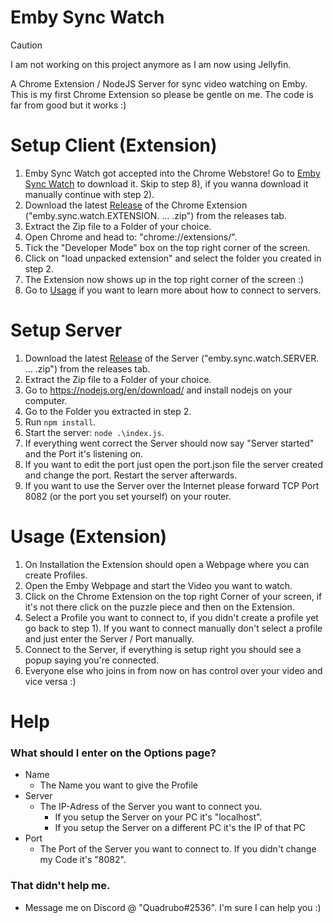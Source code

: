 # Emby Sync Watch

> [!CAUTION]
> I am not working on this project anymore as I am now using Jellyfin.

A Chrome Extension / NodeJS Server for sync video watching on Emby.
This is my first Chrome Extension so please be gentle on me. The code is far from good but it works :)

# Setup Client (Extension)

1. Emby Sync Watch got accepted into the Chrome Webstore! Go to [Emby Sync Watch](https://chrome.google.com/webstore/detail/emby-sync-watch/cabhbnblooihogkhajehgmohhipnbach) to download it. Skip to step 8), if you wanna download it manually continue with step 2).
2. Download the latest [Release](https://github.com/Quadrubo/emby-sync-watch/releases) of the Chrome Extension ("emby.sync.watch.EXTENSION. ... .zip") from the releases tab.
3. Extract the Zip file to a Folder of your choice.
4. Open Chrome and head to: "chrome://extensions/".
5. Tick the "Developer Mode" box on the top right corner of the screen.
6. Click on "load unpacked extension" and select the folder you created in step 2.
7. The Extension now shows up in the top right corner of the screen :)
8. Go to [Usage](https://github.com/Quadrubo/emby-sync-watch#usage-extension) if you want to learn more about how to connect to servers.

# Setup Server

1. Download the latest [Release](https://github.com/Quadrubo/emby-sync-watch/releases) of the Server ("emby.sync.watch.SERVER. ... .zip") from the releases tab.
2. Extract the Zip file to a Folder of your choice.
3. Go to https://nodejs.org/en/download/ and install nodejs on your computer.
4. Go to the Folder you extracted in step 2.
5. Run `npm install`.
6. Start the server: `node .\index.js`.
7. If everything went correct the Server should now say "Server started" and the Port it's listening on.
8. If you want to edit the port just open the port.json file the server created and change the port. Restart the server afterwards.
9. If you want to use the Server over the Internet please forward TCP Port 8082 (or the port you set yourself) on your router.

# Usage (Extension)

1. On Installation the Extension should open a Webpage where you can create Profiles.
1. Open the Emby Webpage and start the Video you want to watch.
1. Click on the Chrome Extension on the top right Corner of your screen, if it's not there click on the puzzle piece and then on the Extension.
1. Select a Profile you want to connect to, if you didn't create a profile yet go back to step 1). If you want to connect manually don't select a profile and just enter the Server / Port manually.
1. Connect to the Server, if everything is setup right you should see a popup saying you're connected.
1. Everyone else who joins in from now on has control over your video and vice versa :)

# Help

### What should I enter on the Options page?

- Name
  - The Name you want to give the Profile
- Server
  - The IP-Adress of the Server you want to connect you.
    - If you setup the Server on your PC it's "localhost".
    - If you setup the Server on a different PC it's the IP of that PC
- Port
  - The Port of the Server you want to connect to. If you didn't change my Code it's "8082".

### That didn't help me.

- Message me on Discord @ "Quadrubo#2536". I'm sure I can help you :)
